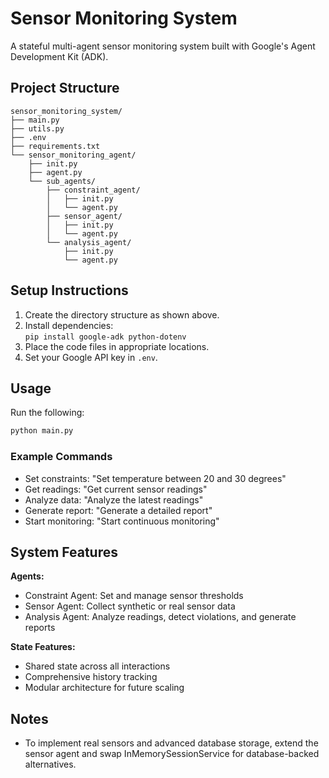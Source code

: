 # Sensor Monitoring System

A stateful multi-agent sensor monitoring system built with Google's Agent Development Kit (ADK).

## Project Structure

```
sensor_monitoring_system/
├── main.py
├── utils.py
├── .env
├── requirements.txt
└── sensor_monitoring_agent/
    ├── init.py
    ├── agent.py
    └── sub_agents/
        ├── constraint_agent/
        │   ├── init.py
        │   └── agent.py
        ├── sensor_agent/
        │   ├── init.py
        │   └── agent.py
        └── analysis_agent/
            ├── init.py
            └── agent.py
```


## Setup Instructions

1. Create the directory structure as shown above.
2. Install dependencies:  
   `pip install google-adk python-dotenv`
3. Place the code files in appropriate locations.
4. Set your Google API key in `.env`.

## Usage

Run the following:

```bash
python main.py
```

### Example Commands

- Set constraints: "Set temperature between 20 and 30 degrees"
- Get readings: "Get current sensor readings"
- Analyze data: "Analyze the latest readings"
- Generate report: "Generate a detailed report"
- Start monitoring: "Start continuous monitoring"

## System Features

**Agents:**

- Constraint Agent: Set and manage sensor thresholds
- Sensor Agent: Collect synthetic or real sensor data
- Analysis Agent: Analyze readings, detect violations, and generate reports

**State Features:**

- Shared state across all interactions
- Comprehensive history tracking
- Modular architecture for future scaling

## Notes

- To implement real sensors and advanced database storage, extend the sensor agent and swap InMemorySessionService for database-backed alternatives.
